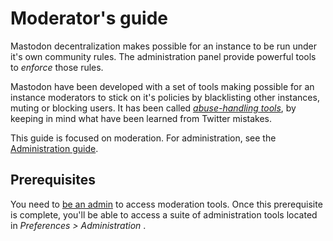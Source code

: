 Moderator's guide
=================

Mastodon decentralization makes possible for an instance to be run under it's own community rules. The administration panel provide powerful tools to *enforce* those rules.

Mastodon have been developed with a set of tools making possible for an instance moderators to stick on it's policies by blacklisting other instances, muting or blocking users. It has been called [*abuse-handling tools*](https://medium.com/@Gargron/learning-from-twitters-mistakes-c272d67bba76), by keeping in mind what have been learned from Twitter mistakes.

This guide is focused on moderation. For administration, see the [Administration guide](Running-Mastodon/Administration-guide.md).

## Prerequisites
You need to [be an admin](Running-Mastodon/Administration-guide.md#turning-into-an-admin) to access moderation tools. Once this prerequisite is complete, you'll be able to access a suite of administration tools located in *Preferences > Administration* .
